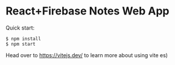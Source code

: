 # React+Firebase Notes Web App

Quick start:

```
$ npm install
$ npm start
````

Head over to https://vitejs.dev/ to learn more about using vite
es)

